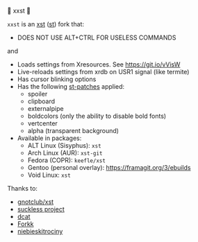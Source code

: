  :ghost: xxst :ghost:

`xxst` is an [xst](https://github.com/gnotclub/xst)  ([st](http://st.suckless.org)) fork that:

- DOES NOT USE ALT+CTRL FOR USELESS COMMANDS 

and

- Loads settings from Xresources. See https://git.io/vVisW
- Live-reloads settings from xrdb on USR1 signal (like termite)
- Has cursor blinking options
- Has the following [st-patches](http://st.suckless.org/patches/) applied:
    - spoiler
    - clipboard
    - externalpipe
    - boldcolors (only the ability to disable bold fonts)
    - vertcenter
    - alpha (transparent background)
- Available in packages:
    - ALT Linux (Sisyphus): `xst`
    - Arch Linux (AUR): `xst-git`
    - Fedora (COPR): `keefle/xst`
    - Gentoo (personal overlay): https://framagit.org/3/ebuilds
    - Void Linux: `xst`

Thanks to:

- [gnotclub/xst](https://github.com/gnotclub/xst)
- [suckless project](http://suckless.org/)
- [dcat](https://github.com/dcat)
- [Forkk](https://github.com/forkk)
- [niebieskitrociny](https://github.com/niebieskitrociny/)
